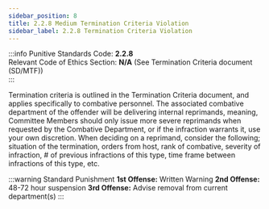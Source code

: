 ```yaml
---
sidebar_position: 8
title: 2.2.8 Medium Termination Criteria Violation
sidebar_label: 2.2.8 Termination Criteria Violation
---
```


:::info
Punitive Standards Code: <TextColor color="#E46C07">**2.2.8**</TextColor> <br />
Relevant Code of Ethics Section: <TextColor color="#21E006">**N/A**</TextColor> (See Termination Criteria document (SD/MTF)) <br />
:::

Termination criteria is outlined in the Termination Criteria document, and applies specifically to combative personnel. The associated combative department of the offender will be delivering internal reprimands, meaning, Committee Members should only issue more severe reprimands when requested by the Combative Department, or if the infraction warrants it, use your own discretion. When deciding on a reprimand, consider the following; situation of the termination, orders from host, rank of combative, severity of infraction, # of previous infractions of this type, time frame between infractions of this type, etc.

:::warning Standard Punishment
**1st Offense:** Written Warning
**2nd Offense:** 48-72 hour suspension
**3rd Offense:** Advise removal from current department(s) 
:::